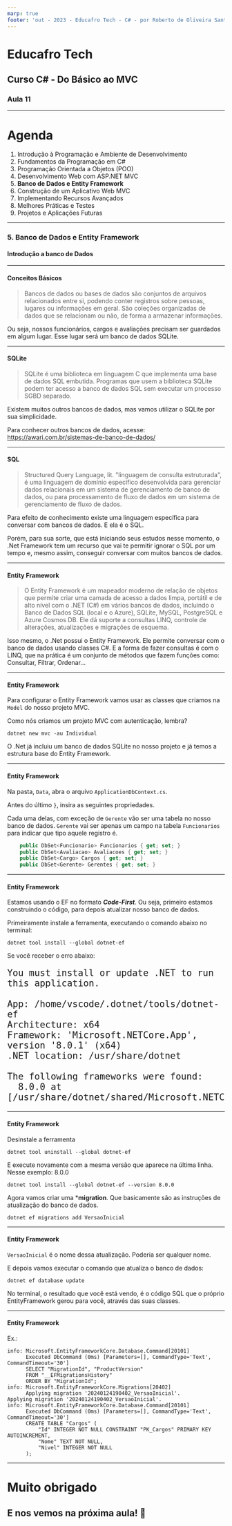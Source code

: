 ```yaml
---
marp: true
footer: 'out - 2023 - Educafro Tech - C# - por Roberto de Oliveira Santos'
---
```

<style>
section {
    justify-content: start;
}

img[alt$="<"] {
    float: left;
    margin-right: 2em;
    }

img[alt$="center"] {
    display: block;
    margin: 0 auto;
    }
</style>

<style scoped>section { justify-content: center; }</style>

# Educafro Tech
## Curso C# - Do Básico ao MVC
### Aula 11
---
# Agenda
1. Introdução à Programação e Ambiente de Desenvolvimento
2. Fundamentos da Programação em C#
3. Programação Orientada a Objetos (POO)
4. Desenvolvimento Web com ASP.NET MVC
5. **Banco de Dados e Entity Framework**
6. Construção de um Aplicativo Web MVC
7. Implementando Recursos Avançados
8. Melhores Práticas e Testes
9. Projetos e Aplicações Futuras

---
<style scoped>section { justify-content: center; }</style>

### 5. Banco de Dados e Entity Framework
#### Introdução a banco de Dados

---

#### Conceitos Básicos

> Bancos de dados ou bases de dados são conjuntos de arquivos relacionados entre si, podendo conter registros sobre pessoas, lugares ou informações em geral. São coleções organizadas de dados que se relacionam ou não, de forma a armazenar informações.

Ou seja, nossos funcionários, cargos e avaliações precisam ser guardados em algum lugar. Esse lugar será um banco de dados SQLite. 

---

#### SQLite

> SQLite é uma biblioteca em linguagem C que implementa uma base de dados SQL embutida. Programas que usem a biblioteca SQLite podem ter acesso a banco de dados SQL sem executar um processo SGBD separado.


Existem muitos outros bancos de dados, mas vamos utilizar o SQLite por sua simplicidade.

Para conhecer outros bancos de dados, acesse: https://awari.com.br/sistemas-de-banco-de-dados/

---

#### SQL

> Structured Query Language, lit. "linguagem de consulta estruturada", é uma linguagem de domínio específico desenvolvida para gerenciar dados relacionais em um sistema de gerenciamento de banco de dados, ou para processamento de fluxo de dados em um sistema de gerenciamento de fluxo de dados.


Para efeito de conhecimento existe uma linguagem específica para conversar com bancos de dados. E ela é o SQL.

Porém, para sua sorte, que está iniciando seus estudos nesse momento, o .Net Framework tem um recurso que vai te permitir ignorar o SQL por um tempo e, mesmo assim, conseguir conversar com muitos bancos de dados.

---

#### Entity Framework

> O Entity Framework é um mapeador moderno de relação de objetos que permite criar uma camada de acesso a dados limpa, portátil e de alto nível com o .NET (C#) em vários bancos de dados, incluindo o Banco de Dados SQL (local e o Azure), SQLite, MySQL, PostgreSQL e Azure Cosmos DB. Ele dá suporte a consultas LINQ, controle de alterações, atualizações e migrações de esquema.

Isso mesmo, o .Net possui o Entity Framework. Ele permite conversar com o banco de dados usando classes C#. E a forma de fazer consultas é com o LINQ, que na prática é um conjunto de métodos que fazem funções como: Consultar, Filtrar, Ordenar...

---

#### Entity Framework

Para configurar o Entity Framework vamos usar as classes que criamos na ```Model``` do nosso projeto MVC.

Como nós criamos um projeto MVC com autenticação, lembra?

```dotnet new mvc -au Individual```

O .Net já incluiu um banco de dados SQLite no nosso projeto e já temos a estrutura base do Entity Framework.

---

#### Entity Framework

Na pasta, ```Data```, abra o arquivo ```ApplicationDbContext.cs```.

Antes do último ```}```, insira as seguintes propriedades.

Cada uma delas, com exceção de ```Gerente``` vão ser uma tabela no nosso banco de dados. ```Gerente``` vai ser apenas um campo na tabela ```Funcionarios``` para indicar que tipo aquele registro é.

```csharp
    public DbSet<Funcionario> Funcionarios { get; set; }
    public DbSet<Avaliacao> Avaliacoes { get; set; }
    public DbSet<Cargo> Cargos { get; set; }
    public DbSet<Gerente> Gerentes { get; set; }
```

---

#### Entity Framework

Estamos usando o EF no formato ***Code-First***. Ou seja, primeiro estamos construindo o código, para depois atualizar nosso banco de dados.

Primeiramente instale a ferramenta, executando o comando abaixo no terminal:

```
dotnet tool install --global dotnet-ef
```

Se você receber o erro abaixo:

<font size="5">

```
You must install or update .NET to run this application.

App: /home/vscode/.dotnet/tools/dotnet-ef
Architecture: x64
Framework: 'Microsoft.NETCore.App', version '8.0.1' (x64)
.NET location: /usr/share/dotnet

The following frameworks were found:
  8.0.0 at [/usr/share/dotnet/shared/Microsoft.NETCore.App]
```

</font>

---

#### Entity Framework

Desinstale a ferramenta

```
dotnet tool uninstall --global dotnet-ef
```

E execute novamente com a mesma versão que aparece na última linha. Nesse exemplo: 8.0.0

```
dotnet tool install --global dotnet-ef --version 8.0.0
```

Agora vamos criar uma ***migration**. Que basicamente são as instruções de atualização do banco de dados.

```
dotnet ef migrations add VersaoInicial
```

---

#### Entity Framework

```VersaoInicial``` é o nome dessa atualização. Poderia ser qualquer nome.

E depois vamos executar o comando que atualiza o banco de dados:

```
dotnet ef database update
```

No terminal, o resultado que você está vendo, é o código SQL que o próprio EntityFramework gerou para você, através das suas classes.

---

#### Entity Framework

Ex.:

```
info: Microsoft.EntityFrameworkCore.Database.Command[20101]
      Executed DbCommand (0ms) [Parameters=[], CommandType='Text', CommandTimeout='30']
      SELECT "MigrationId", "ProductVersion"
      FROM "__EFMigrationsHistory"
      ORDER BY "MigrationId";
info: Microsoft.EntityFrameworkCore.Migrations[20402]
      Applying migration '20240124190402_VersaoInicial'.
Applying migration '20240124190402_VersaoInicial'.
info: Microsoft.EntityFrameworkCore.Database.Command[20101]
      Executed DbCommand (0ms) [Parameters=[], CommandType='Text', CommandTimeout='30']
      CREATE TABLE "Cargos" (
          "Id" INTEGER NOT NULL CONSTRAINT "PK_Cargos" PRIMARY KEY AUTOINCREMENT,
          "Nome" TEXT NOT NULL,
          "Nivel" INTEGER NOT NULL
      );
```

---

<style scoped>section { justify-content: center; }</style>

# Muito obrigado
## E nos vemos na próxima aula! 👋




